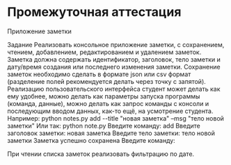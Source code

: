 ﻿# Промежуточная аттестация

Приложение заметки

Задание
Реализовать консольное приложение заметки, с сохранением, чтением, добавлением, редактированием и удалением заметок. Заметка должна содержать идентификатор, заголовок, тело заметки и дату/время создания или последнего изменения заметки. Сохранение заметок необходимо сделать в формате json или csv формат (разделение полей рекомендуется делать через точку с запятой). Реализацию пользовательского интерфейса студент может делать как ему удобнее, можно делать как параметры запуска программы
(команда, данные), можно делать как запрос команды с консоли и последующим вводом данных, как-то ещё, на усмотрение студента. Например:
python notes.py add --title "новая заметка" –msg "тело новой заметки"
Или так:
python note.py 
Введите команду: add
Введите заголовок заметки: новая заметка 
Введите тело заметки: тело новой заметки 
Заметка успешно сохранена
Введите команду:

При чтении списка заметок реализовать фильтрацию по дате.
